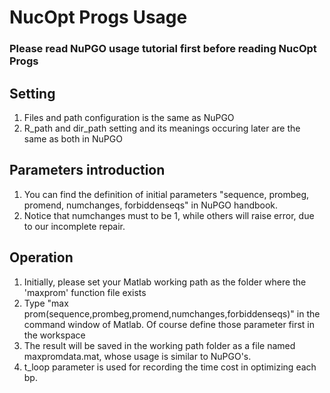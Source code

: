 # NucOpt Progs Usage

### Please read NuPGO usage tutorial first before reading NucOpt Progs

## Setting

1. Files and path configuration is the same as NuPGO
2. R_path and dir_path setting and its meanings occuring later are the same as both in NuPGO

## Parameters introduction

1. You can find the definition of initial parameters "sequence, prombeg, promend, numchanges, forbiddenseqs" in NuPGO handbook.
2. Notice that numchanges must to be 1, while others will raise error, due to our incomplete repair.

## Operation

1. Initially, please set your Matlab working path as the folder where the 'maxprom' function file exists
2.  Type "max prom(sequence,prombeg,promend,numchanges,forbiddenseqs)" in the command window of Matlab. Of course define those parameter first in the workspace
3. The result will be saved in the working path folder as a file named maxpromdata.mat, whose usage is similar to NuPGO's.
4. t_loop parameter is used for recording the time cost in optimizing each bp.